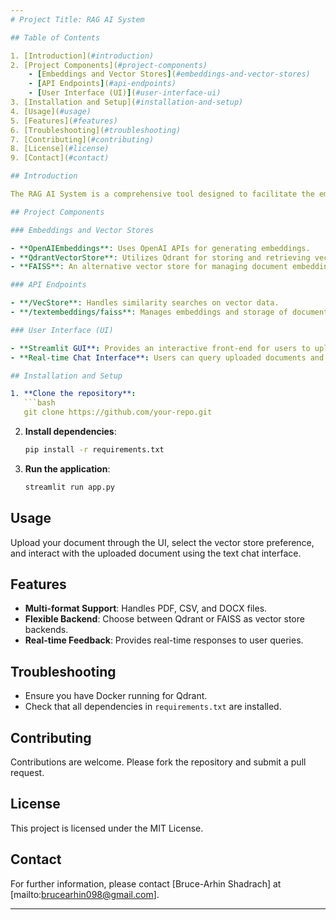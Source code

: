 ```yaml
---
# Project Title: RAG AI System

## Table of Contents

1. [Introduction](#introduction)
2. [Project Components](#project-components)
    - [Embeddings and Vector Stores](#embeddings-and-vector-stores)
    - [API Endpoints](#api-endpoints)
    - [User Interface (UI)](#user-interface-ui)
3. [Installation and Setup](#installation-and-setup)
4. [Usage](#usage)
5. [Features](#features)
6. [Troubleshooting](#troubleshooting)
7. [Contributing](#contributing)
8. [License](#license)
9. [Contact](#contact)

## Introduction

The RAG AI System is a comprehensive tool designed to facilitate the embedding and retrieval of documents using vector stores such as Qdrant and FAISS. It supports processing and querying PDFs, CSVs, and DOCX documents through a user-friendly interface built with Streamlit.

## Project Components

### Embeddings and Vector Stores

- **OpenAIEmbeddings**: Uses OpenAI APIs for generating embeddings.
- **QdrantVectorStore**: Utilizes Qdrant for storing and retrieving vectors.
- **FAISS**: An alternative vector store for managing document embeddings.

### API Endpoints

- **/VecStore**: Handles similarity searches on vector data.
- **/textembeddings/faiss**: Manages embeddings and storage of document data.

### User Interface (UI)

- **Streamlit GUI**: Provides an interactive front-end for users to upload documents and perform queries.
- **Real-time Chat Interface**: Users can query uploaded documents and receive responses from the AI system.

## Installation and Setup

1. **Clone the repository**:
   ```bash
   git clone https://github.com/your-repo.git
   ```
   
2. **Install dependencies**:
   ```bash
   pip install -r requirements.txt
   ```

3. **Run the application**:
   ```bash
   streamlit run app.py
   ```

## Usage

Upload your document through the UI, select the vector store preference, and interact with the uploaded document using the text chat interface.

## Features

- **Multi-format Support**: Handles PDF, CSV, and DOCX files.
- **Flexible Backend**: Choose between Qdrant or FAISS as vector store backends.
- **Real-time Feedback**: Provides real-time responses to user queries.

## Troubleshooting

- Ensure you have Docker running for Qdrant.
- Check that all dependencies in `requirements.txt` are installed.

## Contributing

Contributions are welcome. Please fork the repository and submit a pull request.

## License

This project is licensed under the MIT License.

## Contact

For further information, please contact [Bruce-Arhin Shadrach] at [mailto:brucearhin098@gmail.com].

---
```

